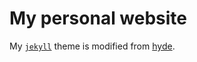 # My personal website

My [`jekyll`](http://jekyllrb.com/) theme is modified from [hyde](https://github.com/poole/hyde). 



